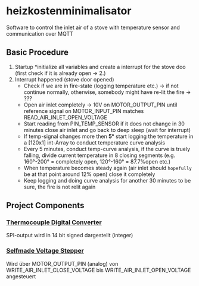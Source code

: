 # heizkostenminimalisator
Software to control the inlet air of a stove with temperature sensor and communication over MQTT

## Basic Procedure
1. Startup
		*initialize all variables and create a interrupt for the stove doo (first check if it is already open -> 2.)
2. Interrupt happened (stove door opened)
	* Check if we are in fire-state (logging temperature etc.) -> if not continue normally, otherwise, somebody might have re-lit the fire -> ???
	* Open air inlet completely -> 10V on MOTOR_OUTPUT_PIN until reference signal on MOTOR_INPUT_PIN matches READ_AIR_INLET_OPEN_VOLTAGE
	* Start reading from PIN_TEMP_SENSOR if it does not change in 30 minutes close air inlet and go back to deep sleep (wait for interrupt)
	* If temp-signal changes more then **5°** start logging the temperature in a [120x1] int-Array to conduct temperature curve analysis
	* Every 5 minutes, conduct temp-curve analysis, if the curve is truely falling, divide current temperature in 8 closing segments (e.g. 160°-200° = completely open, 120°-160° = 87.7%open etc.)
	* When temperature becomes steady again (air inlet should `hopefully` be at that point around 12% open) close it completely
	* Keep logging and doing curve analysis for another 30 minutes to be sure, the fire is not relit again 
  
  
  
## Project Components
### [Thermocouple Digital Converter](https://cdn-shop.adafruit.com/datasheets/MAX31855.pdf)
SPI-output wird in 14 bit signed dargestellt (integer)
### [Selfmade Voltage Stepper](https://www.falstad.com/circuit/circuitjs.html?ctz=CQAgjCAMB0l3BWEBmAHAJmgdgGzoRmACzICcpkORIC6NNkNApgLRhgBQA5iEXCOlSpe-ZOkYSOAJwF9wORn0ZgFUBpA4BjEctVKBQtTHiRkETKRwJSgrAixEEkIjlRJjkTgCUQl+Yyp-NTonRmRodzVOABNfHCD0ORVGOmimADMAQwBXABsAF2kdIKJUFMSokw4Ad14ygQr9QWENPlIaGyDXYWTwKGh4thhkIhUcCmRrVGIcc3CIDR4qZU7lhupJHzWwQRBtnaMRcDoJfoQa4t7rOjBcKG49wzEQOzpnyVrruI6bog2Lr5+brfDQyYFAp4ndRFYG9cHxFLwDg+V7fMqMPynOSRCQRB7A5qPYTIZAI+5gwx+VGY8BI2Kw1QEyDCVIZHIFDj0wziYQEhDxVlZPKFCkswx8slgKoAewEEECikg5Fp-TgYH5+GCcpQHDQKBAADEIJEpYw2CAACLZfIATwAOgBnADCNs0uSYHCAA)

Wird über MOTOR_OUTPUT_PIN (analog) von WRITE_AIR_INLET_CLOSE_VOLTAGE bis WRITE_AIR_INLET_OPEN_VOLTAGE angesteuert

